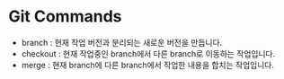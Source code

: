 # Git Commands

* branch : 현재 작업 버전과 분리되는 새로운 버전을 만듭니다.
* checkout : 현재 작업중인 branch에서 다른 branch로 이동하는 작업입니다.
* merge : 현재 branch에 다른 branch에서 작업한 내용을 합치는 작업입니다.